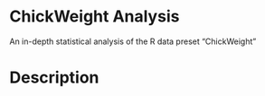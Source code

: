 # ChickWeight Analysis
An in-depth statistical analysis of the R data preset “ChickWeight”

# Description
